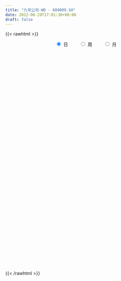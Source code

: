 ```yaml
---
title: "九号公司-WD - 689009.SH"
date: 2022-06-29T17:01:30+08:00
draft: false
---
```

{{< rawhtml >}}
    <div style="text-align: center">
        <label style="padding: 1rem;"><input style="margin-right: .5rem" type="radio" name="period" value="D" checked onclick="period_change(this)">日</label>
        <label style="padding: 1rem;"><input style="margin-right: .5rem" type="radio" name="period" value="W" onclick="period_change(this)">周</label>
        <label style="padding: 1rem;"><input style="margin-right: .5rem" type="radio" name="period" value="M" onclick="period_change(this)">月</label>
    </div>
    <div id="chart" style="height: 700px;"></div> 
    <script type="text/javascript">
        const D_v = [409549.22,336005.51,271934.02,251214.45,208464.5,288435.07,231627.68,224941.34,159527.78,231251.26,186077.88,149047.76,171348.27,153695.29,155676.0,110403.12,173774.59,135927.01,108481.49,105291.57,109927.48,86531.23,123127.21,84704.66,91882.18,102512.24,97180.32,103178.7,75616.58,50332.83,58438.17,66723.76,58425.55,58853.58,76905.51,74289.1,76357.4,63777.25,94344.39,79336.31,73252.16,81777.6,81280.91,62342.15,68877.74,64180.84,66828.25,68230.91,57541.08,51400.46,45259.89,41556.64,50139.05,50834.02,54016.07,56837.94,47728.23,36046.55,50873.14,60148.27,63616.98,48120.99,48187.46,49491.39,48033.07,37173.5,55486.97,39608.0,28208.38,32881.6,42205.61,27050.89,33958.34,31595.92,26699.05,40653.72,41198.06,27062.63,41789.15,44957.46,23632.99,29032.23,29635.39,22216.47,19790.74,15661.43,29070.03,30769.96,23997.94,17826.38,18682.39,22240.3,14310.55,12791.04,11565.91,19026.15,26585.69,22282.28,14383.02,11676.47,20001.99,20351.3,16129.71,20094.03,11925.6,25845.6,20752.18,17732.61,13607.84,21974.1,18847.56,8901.7,7704.72,11048.82,21325.29,21113.45,15020.11,19957.54,21781.9,11311.23,20506.37,16137.61,16009.42,23066.85,44657.31,21069.61,26539.37,16511.67,11394.37,12004.0,20624.73,16973.35,19467.87,12758.97,19115.24,17621.18,14599.56,16103.69,16971.58,12183.39,28102.22,17796.0,20713.45,38853.68,34803.36,16465.46,21581.36,21950.52,24142.71,23130.47,17102.09,21024.22,19839.89,13852.57,16377.92,16786.89,14965.36,14495.04,23789.53,15517.0,20028.14,31291.53,19571.39,15977.4,17212.92,20731.64,13809.92,22360.62,13963.98,19551.44,11357.28,13712.14,48571.56,17151.28,16063.6,10497.73,18773.98,16004.03,15199.58,27454.97,17637.78,20086.73,18356.94,17414.45,16198.49,14385.0,8929.34,9350.68,9678.37,11482.84,8758.26,9337.73,7922.83,23668.24,18661.94,15653.78,9409.06,7509.06,7386.42,5301.33,8568.29,13498.17,25160.47,72376.02,46419.2,37110.19,34943.67,17082.99,17756.93,23080.28,21972.6,21289.72,11469.19,12858.72,23804.87,19258.99,21962.51,16789.13,17844.77,21002.88,18201.17,8243.24,8112.11,10183.35,21795.95,12328.81,9323.31,11105.21,14984.51,26175.96,17588.43,12749.33,12617.92,17744.13,18782.01,7452.76,11406.24,6010.9,5438.35,20337.84,26675.51,20480.7,15916.69,13581.58,10742.87,15769.77,18036.91,13860.62,11285.49,11659.31,11647.6,14870.45,19061.41,35117.69,26260.77,18299.93,19235.53,19388.18,18731.67,18780.29,15683.23,13742.49,31449.79,24209.97,20362.52,15352.44,21167.28,24213.44,17091.67,17193.51,8271.71,20757.3,44025.63,32307.61,20315.86,48692.84,103117.69,54206.85,47319.7,53980.18,42114.14,71882.2,51709.81,50933.02,31635.64,35610.48,33634.71,30597.63,20822.95,12195.52,23180.2,17337.97,19090.26,12066.12,13589.68,12416.9,17361.18,12889.08,14416.46,10992.9,8650.97,6859.24,9539.45,16104.39,9464.44,10248.16,7528.33,10422.22,15005.67,8239.31,12423.93,6035.78,10186.59,12331.98,10998.0,8234.14,16284.07,12894.74,16611.54,12744.45,13703.43,12639.43,11564.33,12819.82,10178.32,5191.05,8352.62,13235.86,34735.84,24759.14,19065.62,29775.16,24877.72,22160.46,46084.21,17417.27,22405.1,12530.98,15955.76,15918.81,11355.61,11958.98,8564.29,6858.63,8108.06,12927.91,4137.41,9984.3,7665.71,7258.5,4881.38,7439.62,5227.12,7576.96,9721.88,8890.76,5527.3,8457.32,5696.42,7015.57,3365.82,9971.84,8751.42,10678.33,15602.94,27354.79,28168.09,15819.03,38955.16,40754.25,63113.01,41160.71,28044.6,24488.65,55419.81,99672.97,63923.81,70627.43,41984.68,44892.94,36902.99,30299.05,34965.74,55801.65,52931.3,46875.36,67918.13,66887.75,43791.04,49977.53,52774.27,112166.14,47864.22,28370.81,31658.42,68126.27,48438.03,53831.8,63116.38,51431.12,61382.96,64434.6,44363.41,60361.95,40393.99]
const D_histogram = [0.0,0.5807407407,1.4981787485,2.029502786,2.0559577694,2.371909249,2.9111604282,3.034715835,2.9130454238,1.8830861786,1.2793070979,0.9330941869,1.3993268586,1.7944936772,1.7833552193,1.5179008143,2.0371544779,1.9799858739,1.8420851182,1.3285907227,0.5965516649,-0.3279875306,-0.948082621,-1.2731295094,-1.7283474212,-2.3075509103,-2.4272371404,-2.1654139308,-1.99489881,-1.9466325175,-2.0802965269,-1.9358893438,-1.6477918996,-1.5062554298,-1.2397579373,-0.8352442698,-0.6730419912,-0.5018442538,-0.2256253254,0.2300885715,0.0336078432,0.0129263785,0.2949401728,0.2636546821,0.4256879567,0.7925991964,1.1054246986,1.1624918212,0.6955963454,0.2875801518,-0.1834136033,-0.4683847019,-0.3271929503,-0.2331474859,-0.0492447616,-0.1669939379,-0.3906782657,-0.6694207104,-0.4419534349,-0.0517103664,0.8133348966,1.4552490544,2.1628490728,2.4917960136,1.8099915652,1.4044147606,0.8032971099,0.8508602027,0.6368674964,-0.0210292101,-0.8128539998,-1.2457623194,-1.4160502791,-1.2085530026,-1.0104299585,-1.4101970886,-2.0705567128,-2.5958145886,-3.1344064208,-3.5164280411,-3.7448320349,-3.3580269776,-3.1885575335,-2.7516841767,-2.5186634171,-2.190782893,-2.1851451812,-2.3014933283,-2.1676958582,-1.8715271089,-1.4523002453,-1.2554071393,-1.0502517374,-0.7461702754,-0.523235336,-0.4452566633,-0.0036340616,0.3664407218,0.4793444264,0.4980756495,0.7115730807,0.9494549979,1.119701575,1.3094693114,1.3606938946,1.6964581328,1.9887109623,2.0991833624,2.1004599411,1.7546626231,1.2405538616,0.9162987768,0.7068045564,0.3897110203,0.49635225,0.6831711664,0.647879217,0.7449709656,0.6559600038,0.5855770687,0.4539199177,0.1646417643,-0.1690740412,-0.2166492583,0.3022929973,0.4572793328,0.4043344021,0.3116226356,0.282374956,0.2816696026,0.0104313561,-0.1519715564,-0.211133545,-0.2505049619,-0.1478400146,-0.0345846482,0.0392452515,-0.0706726239,-0.0294608226,0.027801692,0.251603481,0.2375460239,0.4396355364,0.810278262,1.1676493583,1.1736657365,0.9520021375,1.0259380074,1.2202234862,1.147676721,0.9984166379,0.8398081853,0.6153704098,0.2840919155,0.2363327735,0.1378612653,-0.0743399688,-0.2801610463,-0.1795465935,-0.3288804371,-0.205740714,0.1249517336,0.3690028621,0.3460031836,0.1375311803,-0.3067643317,-0.6349251514,-0.9973659384,-1.0205098296,-1.1350509499,-1.2108564379,-1.182259233,-1.7520090044,-2.0413466158,-2.2046683738,-2.1433167904,-2.0256292544,-1.9507651875,-1.6584368753,-1.118182516,-0.6729435522,-0.3907513951,-0.1691348278,0.0256183016,0.2092206942,0.3623307146,0.3936646358,0.2976304153,0.2275903094,0.0710583826,-0.0231512076,-0.0222528448,-0.0223658152,0.3119869637,0.5129060792,0.3804501447,0.3827130652,0.3433416264,0.3889223305,0.381088928,0.2455066937,0.3516611111,0.7810163638,1.9387682947,2.5096302513,2.2896222406,1.8137995769,1.4364865248,1.1769896707,1.3424065315,1.2493260186,1.45893439,1.3972254195,1.3569633138,1.1383466848,0.7006584703,0.0902101065,-0.4563270068,-0.6146652038,-0.5187101912,-0.4299520389,-0.5280670992,-0.690376849,-0.6467151766,-0.5181654408,-0.3770670121,-0.3641903643,-0.3440953969,-0.3529304601,-0.0761350311,0.3385480915,0.4055226233,0.2431050199,-0.2178660588,-0.4660553822,-0.6625309905,-0.8907268456,-1.0609941228,-1.1504237921,-1.5832890207,-1.905169838,-2.2581637226,-2.3006825539,-2.198564906,-2.0756953702,-1.7226344606,-1.4428160324,-1.1596578668,-0.9906297345,-0.7874198961,-0.5831307125,-0.3792488235,-0.1611949474,0.1421085065,0.3058462531,0.3632537799,0.3361383727,0.3064787127,0.1943940362,0.2230653117,0.2371163756,0.2496612309,0.3110895043,0.3622135047,0.2987124554,0.2910972704,0.2295394407,0.0736957157,0.0531046145,-0.0553384246,-0.0777410182,-0.0595416218,0.0279603451,0.0444827138,0.0902155971,0.2186625992,0.5174422259,0.6400215063,0.7534054816,0.8808066743,0.993629407,1.2620814759,1.3118249144,1.2495209514,1.2558903442,1.2670068285,1.1729672199,1.093769818,1.1002006265,0.9698329133,0.7679188321,0.5695622525,0.1649172445,-0.1375907832,-0.3362972269,-0.407705708,-0.3908246382,-0.2847761917,-0.2732538067,-0.2379967846,-0.238946918,-0.2473185165,-0.3014588618,-0.3111997051,-0.4048491475,-0.4878229853,-0.6052309825,-0.6345792166,-0.585965004,-0.5560687152,-0.4603467284,-0.3720075153,-0.3565345294,-0.4307653763,-0.4969973153,-0.5427619458,-0.6026944206,-0.6280628291,-0.6296439909,-0.5809744323,-0.4356655058,-0.3397938754,-0.2006641481,-0.0642314987,0.100519291,0.1548146989,0.110514462,0.0352047406,-0.0135538454,-0.2383658478,-0.4527063919,-0.5831217166,-0.7580678459,-0.9934222771,-1.2539521129,-1.2520935681,-1.0549389509,-0.8396719629,-0.4769190874,-0.1749474722,0.0524366871,0.2165642704,0.2898267664,0.3392880927,0.392163162,0.3720364981,0.3510332533,0.3240379439,0.2811999824,0.2153588159,0.1986871233,0.1366738172,0.1251236189,0.0823435301,0.09160533,0.1040737228,0.1393591329,0.1140263234,0.0741034692,0.0027090707,-0.0591475788,-0.185677205,-0.2550654293,-0.2320892546,-0.2176285284,0.0094892542,0.1371597257,0.2076185934,0.1882737836,0.2261840061,0.3447028095,0.356137224,0.326483694,0.3395341246,0.4921261966,0.9930082003,1.1322866414,1.2724387681,1.2433471929,1.036030526,0.8850565432,0.7306217813,0.6321406683,0.6866856029,0.869095937,1.0345910602,1.3558635922,1.7108082737,1.8633263003,1.780998581,1.6181009673,1.389133435,1.1811981356,0.9384940106,0.564604185,-0.0078524916,-0.4449964114,-0.7491481611,-1.0767358419,-1.2653688299,-1.2009728309,-1.1113623903,-1.1268133885,-1.1160301059,-1.0625745913]
const D_fast = [0.0,0.7259259259,2.0179086209,3.0566083549,3.5970527806,4.5059815724,5.7730228587,6.6552572242,7.2618481689,6.7026604685,6.4187081622,6.3057687979,7.1218331843,7.9656234222,8.4003237691,8.5143445677,9.5428868507,9.9807147152,10.303335239,10.1219885242,9.5390873827,8.5325513045,7.6754355589,7.0321062931,6.144801526,4.9887103093,4.2622147941,3.982684521,3.6544749393,3.2160831024,2.5623449613,2.2227798084,2.0989292777,1.8639018901,1.8204598982,2.0161624983,2.0101042791,2.0558409531,2.2756535501,2.7888895899,2.6008108223,2.5833609524,2.9391097898,2.9737379697,3.2421932335,3.8072542722,4.3964359491,4.744126027,4.4511296375,4.1150084818,3.5981613259,3.1960940518,3.2554875659,3.2912461588,3.4628376927,3.3033400319,2.9819861377,2.5358885154,2.6528674321,3.030182909,4.0985618962,5.1042883176,6.3526006042,7.3044965484,7.0751899913,7.0207168768,6.6204235037,6.8807016471,6.8259258149,6.1627718059,5.1677335162,4.4233846167,3.8990840873,3.8044431131,3.7499586676,2.9976422654,1.819643463,0.6454319401,-0.6767614974,-1.9378901279,-3.1025021304,-3.5552038175,-4.1828737568,-4.4339214442,-4.8305665389,-5.050381738,-5.5910303216,-6.2827518007,-6.6908782952,-6.8625913231,-6.8064395208,-6.9233981996,-6.9808057321,-6.8632668389,-6.7711407335,-6.8044762267,-6.3637621404,-5.9020771766,-5.6693373653,-5.5260872298,-5.1346965284,-4.6594508618,-4.2092788909,-3.6921438267,-3.3007457698,-2.5408669985,-1.7514364284,-1.1161681877,-0.5897766237,-0.4969082859,-0.700878582,-0.7960589727,-0.828852054,-1.048517835,-0.8177885428,-0.4601768348,-0.3334989799,-0.0501644899,0.0248145492,0.1008258812,0.0826487097,-0.1654690026,-0.5414533184,-0.64319085,-0.0486753452,0.2206308236,0.2687694934,0.2539633858,0.2953094452,0.3650214924,0.096391085,-0.1040047166,-0.2159500915,-0.3179477488,-0.2522428052,-0.1476336008,-0.0639923883,-0.1915784196,-0.157731824,-0.0935188864,0.1931837728,0.2385128218,0.5505112183,1.1237235094,1.7730069453,2.0724397576,2.088776693,2.4191970647,2.918538415,3.1329108301,3.2332549065,3.2845985002,3.2140033271,2.9537478118,2.9650718631,2.9010656713,2.670279445,2.3944181059,2.4501459103,2.2185919574,2.290296502,2.652226883,2.9885287271,3.0520298445,2.8779406362,2.3569540413,1.8700619337,1.2582796621,0.9800083136,0.5817044558,0.2031848582,-0.063782745,-1.0715347676,-1.8712090329,-2.5856978843,-3.0601754985,-3.4488952761,-3.8617225061,-3.9840034127,-3.7232946824,-3.4462916067,-3.2617872983,-3.082454438,-2.8812967332,-2.645389167,-2.401696468,-2.2719463879,-2.2935730045,-2.3067155331,-2.4454828643,-2.5454802563,-2.5501451047,-2.5558495289,-2.1435000091,-1.8143543738,-1.8516977721,-1.7537565853,-1.7072926175,-1.5644813308,-1.4770425013,-1.5512480622,-1.357178367,-0.7325690233,0.9098749812,2.1081445007,2.4605420501,2.4381692806,2.4199778597,2.4547284232,2.9557469169,3.1749979087,3.7493398776,4.036937262,4.3359159848,4.4018860269,4.1393624301,3.5514665929,2.8908477279,2.5788432299,2.5451206947,2.5263908373,2.2962590021,1.9613550401,1.8433379184,1.842346294,1.8891779696,1.8110070263,1.7450781445,1.6480104663,1.9057721375,2.4050922829,2.5734474706,2.4718061222,1.9563685288,1.5916653598,1.2295570039,0.7786794374,0.3431636295,-0.0338719879,-0.8625594717,-1.6607327485,-2.5782675636,-3.1959570335,-3.6434806121,-4.0395349188,-4.1171326244,-4.1980182043,-4.2047745053,-4.2834038066,-4.2770489423,-4.2185424368,-4.1094727537,-3.9317176144,-3.5928870339,-3.3526877241,-3.2044667522,-3.1475475663,-3.1005875481,-3.1640737156,-3.0796361122,-3.0063059544,-2.9313457914,-2.7921451418,-2.6504677652,-2.6392907008,-2.5741315682,-2.5783045376,-2.7157243337,-2.7230392813,-2.8453169265,-2.8871547747,-2.8838407837,-2.7893487305,-2.7617056834,-2.6934189008,-2.5103062489,-2.0821660658,-1.7995814088,-1.4978460631,-1.1502432019,-0.7890131174,-0.2050406795,0.1726589876,0.4227352625,0.7430772413,1.0709454327,1.2701476291,1.4643926817,1.7458736468,1.8579641619,1.8480297888,1.7920637723,1.4286480754,1.0917423519,0.8089616015,0.6356266934,0.5548016037,0.5896560022,0.5328649356,0.5086227616,0.4479358986,0.3777346709,0.2482296103,0.1606888407,-0.0341728886,-0.2391024727,-0.5078182155,-0.6958112537,-0.7936882922,-0.9028091822,-0.9221738775,-0.9268365432,-1.0004971897,-1.1824193807,-1.3729006484,-1.5543557654,-1.7649618454,-1.9473459612,-2.1063381207,-2.2029121702,-2.1665196202,-2.1555964585,-2.0666327682,-1.9462579936,-1.756377381,-1.6633782985,-1.6800499199,-1.7465584561,-1.7987055034,-2.0831089679,-2.4106261099,-2.6868218638,-3.0512849545,-3.534994955,-4.109012819,-4.4201776662,-4.4867577867,-4.4814087895,-4.2378856859,-3.9796509387,-3.7391576076,-3.5208889567,-3.3751697691,-3.2408864197,-3.0899705599,-3.0170880993,-2.9503330307,-2.8963188541,-2.86885682,-2.8808582825,-2.8478581944,-2.8757030461,-2.8559723398,-2.878166546,-2.8460034136,-2.80751659,-2.7373913968,-2.7342176255,-2.7556146123,-2.8263317432,-2.9029752874,-3.0759242148,-3.2090787964,-3.2441249354,-3.2840713413,-3.0545812452,-2.8926208423,-2.7702573261,-2.7425336901,-2.648077466,-2.4433829603,-2.3429142398,-2.2909468463,-2.1930128845,-1.9173892634,-1.1682552096,-0.7459051081,-0.2876432894,-0.0058980664,0.0457928983,0.1160830512,0.1443037346,0.2038577887,0.4300741241,0.8297584424,1.2539013307,1.9141397607,2.6967865106,3.3151361123,3.6780580382,3.9196856664,4.0380014928,4.1253657273,4.1172851049,3.8845463256,3.3101265261,2.7617335034,2.2702947135,1.6735230722,1.1685478767,0.9327006679,0.744470511,0.4473161657,0.1790919218,-0.0330962115]
const D_slow = [0.0,0.1451851852,0.5197298723,1.0271055688,1.5410950112,2.1340723234,2.8618624305,3.6205413892,4.3488027452,4.8195742898,5.1394010643,5.372674611,5.7225063257,6.171129745,6.6169685498,6.9964437534,7.5057323728,8.0007288413,8.4612501208,8.7933978015,8.9425357178,8.8605388351,8.6235181799,8.3052358025,7.8731489472,7.2962612196,6.6894519345,6.1480984518,5.6493737493,5.1627156199,4.6426414882,4.1586691522,3.7467211773,3.3701573199,3.0602178356,2.8514067681,2.6831462703,2.5576852069,2.5012788755,2.5588010184,2.5672029792,2.5704345738,2.644169617,2.7100832875,2.8165052767,3.0146550758,3.2910112505,3.5816342058,3.7555332921,3.8274283301,3.7815749292,3.6644787537,3.5826805162,3.5243936447,3.5120824543,3.4703339698,3.3726644034,3.2053092258,3.0948208671,3.0818932754,3.2852269996,3.6490392632,4.1897515314,4.8127005348,5.2651984261,5.6163021162,5.8171263937,6.0298414444,6.1890583185,6.183801016,5.980587516,5.6691469362,5.3151343664,5.0129961157,4.7603886261,4.407839354,3.8902001758,3.2412465286,2.4576449234,1.5785379132,0.6423299044,-0.19717684,-0.9943162233,-1.6822372675,-2.3119031218,-2.859598845,-3.4058851403,-3.9812584724,-4.523182437,-4.9910642142,-5.3541392755,-5.6679910603,-5.9305539947,-6.1170965635,-6.2479053975,-6.3592195633,-6.3601280788,-6.2685178983,-6.1486817917,-6.0241628793,-5.8462696092,-5.6089058597,-5.3289804659,-5.0016131381,-4.6614396644,-4.2373251312,-3.7401473907,-3.2153515501,-2.6902365648,-2.251570909,-1.9414324436,-1.7123577494,-1.5356566103,-1.4382288553,-1.3141407928,-1.1433480012,-0.9813781969,-0.7951354555,-0.6311454546,-0.4847511874,-0.371271208,-0.3301107669,-0.3723792772,-0.4265415918,-0.3509683425,-0.2366485093,-0.1355649087,-0.0576592498,0.0129344892,0.0833518898,0.0859597289,0.0479668398,-0.0048165465,-0.067442787,-0.1044027906,-0.1130489526,-0.1032376398,-0.1209057957,-0.1282710014,-0.1213205784,-0.0584197081,0.0009667978,0.1108756819,0.3134452474,0.605357587,0.8987740211,1.1367745555,1.3932590573,1.6983149289,1.9852341091,2.2348382686,2.4447903149,2.5986329174,2.6696558962,2.7287390896,2.7632044059,2.7446194138,2.6745791522,2.6296925038,2.5474723945,2.496037216,2.5272751494,2.619525865,2.7060266609,2.7404094559,2.663718373,2.5049870851,2.2556456005,2.0005181431,1.7167554057,1.4140412962,1.1184764879,0.6804742368,0.1701375829,-0.3810295106,-0.9168587082,-1.4232660217,-1.9109573186,-2.3255665374,-2.6051121664,-2.7733480545,-2.8710359032,-2.9133196102,-2.9069150348,-2.8546098612,-2.7640271826,-2.6656110237,-2.5912034198,-2.5343058425,-2.5165412468,-2.5223290487,-2.5278922599,-2.5334837137,-2.4554869728,-2.327260453,-2.2321479168,-2.1364696505,-2.0506342439,-1.9534036613,-1.8581314293,-1.7967547559,-1.7088394781,-1.5135853871,-1.0288933135,-0.4014857506,0.1709198095,0.6243697037,0.9834913349,1.2777387526,1.6133403855,1.9256718901,2.2904054876,2.6397118425,2.9789526709,3.2635393421,3.4387039597,3.4612564863,3.3471747347,3.1935084337,3.0638308859,2.9563428762,2.8243261014,2.6517318891,2.490053095,2.3605117348,2.2662449817,2.1751973907,2.0891735414,2.0009409264,1.9819071686,2.0665441915,2.1679248473,2.2287011023,2.1742345876,2.057720742,1.8920879944,1.669406283,1.4041577523,1.1165518043,0.7207295491,0.2444370896,-0.3201038411,-0.8952744796,-1.4449157061,-1.9638395486,-2.3944981638,-2.7552021719,-3.0451166386,-3.2927740722,-3.4896290462,-3.6354117243,-3.7302239302,-3.770522667,-3.7349955404,-3.6585339771,-3.5677205322,-3.483685939,-3.4070662608,-3.3584677518,-3.3027014238,-3.24342233,-3.1810070222,-3.1032346462,-3.01268127,-2.9380031561,-2.8652288385,-2.8078439784,-2.7894200494,-2.7761438958,-2.7899785019,-2.8094137565,-2.8242991619,-2.8173090757,-2.8061883972,-2.7836344979,-2.7289688481,-2.5996082917,-2.4396029151,-2.2512515447,-2.0310498761,-1.7826425244,-1.4671221554,-1.1391659268,-0.8267856889,-0.5128131029,-0.1960613958,0.0971804092,0.3706228637,0.6456730203,0.8881312486,1.0801109567,1.2225015198,1.2637308309,1.2293331351,1.1452588284,1.0433324014,0.9456262419,0.8744321939,0.8061187423,0.7466195461,0.6868828166,0.6250531875,0.549688472,0.4718885458,0.3706762589,0.2487205126,0.097412767,-0.0612320372,-0.2077232882,-0.346740467,-0.4618271491,-0.5548290279,-0.6439626603,-0.7516540044,-0.8759033332,-1.0115938196,-1.1622674248,-1.3192831321,-1.4766941298,-1.6219377379,-1.7308541143,-1.8158025832,-1.8659686202,-1.8820264949,-1.8568966721,-1.8181929974,-1.7905643819,-1.7817631967,-1.7851516581,-1.84474312,-1.957919718,-2.1037001471,-2.2932171086,-2.5415726779,-2.8550607061,-3.1680840981,-3.4318188358,-3.6417368266,-3.7609665984,-3.8047034665,-3.7915942947,-3.7374532271,-3.6649965355,-3.5801745123,-3.4821337219,-3.3891245973,-3.301366284,-3.220356798,-3.1500568024,-3.0962170984,-3.0465453176,-3.0123768633,-2.9810959586,-2.9605100761,-2.9376087436,-2.9115903129,-2.8767505297,-2.8482439488,-2.8297180815,-2.8290408139,-2.8438277086,-2.8902470098,-2.9540133671,-3.0120356808,-3.0664428129,-3.0640704993,-3.0297805679,-2.9778759196,-2.9308074737,-2.8742614721,-2.7880857698,-2.6990514638,-2.6174305403,-2.5325470091,-2.40951546,-2.1612634099,-1.8781917495,-1.5600820575,-1.2492452593,-0.9902376278,-0.768973492,-0.5863180467,-0.4282828796,-0.2566114789,-0.0393374946,0.2193102704,0.5582761685,0.9859782369,1.451809812,1.8970594572,2.3015846991,2.6488680578,2.9441675917,3.1787910943,3.3199421406,3.3179790177,3.2067299148,3.0194428746,2.7502589141,2.4339167066,2.1336734989,1.8558329013,1.5741295542,1.2951220277,1.0294783799]
const D_data = [['2020-10-29', 33.0, 38.5, 33.0, 49.8],['2020-10-30', 40.02, 47.6, 40.02, 51.56],['2020-11-02', 50.2, 56.77, 48.81, 56.78],['2020-11-03', 56.5, 57.39, 53.36, 59.55],['2020-11-04', 57.45, 54.4, 51.9, 57.8],['2020-11-05', 55.95, 61.0, 54.6, 65.28],['2020-11-06', 59.8, 68.6, 59.48, 68.6],['2020-11-09', 70.5, 68.04, 63.5, 71.68],['2020-11-10', 68.0, 67.93, 65.11, 70.7],['2020-11-11', 65.8, 56.0, 55.7, 65.91],['2020-11-12', 56.0, 58.89, 55.04, 61.66],['2020-11-13', 58.08, 61.18, 55.5, 63.88],['2020-11-16', 62.18, 73.42, 62.18, 73.42],['2020-11-17', 76.0, 77.0, 72.5, 80.2],['2020-11-18', 77.5, 75.3, 72.89, 83.75],['2020-11-19', 74.86, 73.66, 69.7, 77.89],['2020-11-20', 74.62, 86.65, 74.62, 88.39],['2020-11-23', 84.5, 83.4, 79.0, 86.0],['2020-11-24', 85.0, 84.57, 81.14, 88.25],['2020-11-25', 83.9, 80.6, 80.0, 87.84],['2020-11-26', 78.99, 76.52, 72.01, 81.0],['2020-11-27', 75.1, 70.99, 70.68, 77.3],['2020-11-30', 72.6, 71.35, 66.0, 74.66],['2020-12-01', 69.94, 72.8, 69.0, 73.35],['2020-12-02', 72.18, 69.0, 67.58, 73.74],['2020-12-03', 67.7, 64.1, 63.75, 67.7],['2020-12-04', 64.5, 67.06, 64.36, 68.63],['2020-12-07', 68.0, 71.3, 63.89, 72.2],['2020-12-08', 70.4, 70.5, 69.34, 74.85],['2020-12-09', 71.5, 68.75, 68.63, 72.58],['2020-12-10', 69.49, 65.32, 64.6, 69.52],['2020-12-11', 65.5, 67.85, 64.1, 69.5],['2020-12-14', 68.45, 69.95, 65.2, 70.1],['2020-12-15', 69.21, 68.52, 67.91, 73.37],['2020-12-16', 67.01, 70.55, 64.1, 70.8],['2020-12-17', 69.0, 73.69, 68.4, 73.69],['2020-12-18', 73.7, 71.98, 71.86, 75.5],['2020-12-21', 71.0, 72.9, 69.4, 74.66],['2020-12-22', 73.45, 75.5, 72.72, 81.2],['2020-12-23', 76.01, 80.1, 75.0, 80.19],['2020-12-24', 78.6, 73.1, 73.0, 79.98],['2020-12-25', 72.01, 75.1, 67.61, 75.5],['2020-12-28', 74.82, 80.1, 74.32, 83.2],['2020-12-29', 81.38, 77.46, 76.55, 83.8],['2020-12-30', 78.13, 80.91, 76.21, 83.49],['2020-12-31', 82.0, 85.82, 80.09, 88.0],['2021-01-04', 84.74, 88.2, 83.2, 92.5],['2021-01-05', 87.7, 87.4, 83.0, 89.43],['2021-01-06', 86.88, 80.99, 80.8, 87.77],['2021-01-07', 80.01, 80.29, 77.3, 83.88],['2021-01-08', 79.99, 77.7, 77.33, 83.33],['2021-01-11', 77.0, 78.25, 74.62, 79.44],['2021-01-12', 78.26, 83.4, 76.3, 83.79],['2021-01-13', 83.19, 83.73, 82.12, 86.88],['2021-01-14', 83.0, 86.0, 81.2, 91.87],['2021-01-15', 85.0, 82.81, 82.77, 90.0],['2021-01-18', 79.0, 80.82, 78.75, 85.79],['2021-01-19', 81.38, 78.81, 78.38, 82.82],['2021-01-20', 78.84, 85.02, 78.84, 85.55],['2021-01-21', 85.1, 88.98, 85.1, 91.91],['2021-01-22', 90.47, 99.1, 89.3, 102.77],['2021-01-25', 98.11, 101.8, 98.11, 110.25],['2021-01-26', 102.0, 108.3, 97.51, 112.1],['2021-01-27', 106.0, 108.88, 99.03, 112.7],['2021-01-28', 105.89, 97.7, 96.22, 107.98],['2021-01-29', 98.68, 100.28, 95.31, 103.3],['2021-02-01', 96.0, 96.8, 89.0, 103.28],['2021-02-02', 97.51, 104.94, 97.51, 105.2],['2021-02-03', 106.0, 102.68, 102.0, 107.89],['2021-02-04', 100.5, 95.88, 95.1, 104.3],['2021-02-05', 95.96, 90.8, 89.59, 97.8],['2021-02-08', 91.0, 91.98, 87.05, 94.5],['2021-02-09', 92.7, 93.35, 90.11, 96.0],['2021-02-10', 93.92, 97.87, 91.57, 98.88],['2021-02-18', 100.0, 98.66, 95.8, 101.78],['2021-02-19', 99.3, 90.3, 90.0, 99.3],['2021-02-22', 90.3, 83.35, 82.88, 92.5],['2021-02-23', 80.0, 80.46, 79.79, 84.77],['2021-02-24', 81.3, 75.51, 74.5, 82.5],['2021-02-25', 76.0, 72.59, 69.12, 77.77],['2021-02-26', 69.98, 70.1, 68.68, 71.37],['2021-03-01', 71.26, 75.42, 71.26, 75.68],['2021-03-02', 75.42, 71.49, 70.2, 76.55],['2021-03-03', 71.5, 73.91, 70.1, 74.36],['2021-03-04', 72.18, 70.77, 69.98, 73.49],['2021-03-05', 69.01, 71.22, 69.01, 72.33],['2021-03-08', 71.22, 65.88, 65.0, 71.88],['2021-03-09', 65.7, 61.72, 58.0, 66.31],['2021-03-10', 63.73, 62.5, 61.82, 64.98],['2021-03-11', 61.32, 63.4, 61.0, 65.15],['2021-03-12', 64.3, 64.81, 64.0, 66.15],['2021-03-15', 65.78, 61.82, 60.51, 66.88],['2021-03-16', 62.29, 61.26, 60.02, 63.39],['2021-03-17', 61.64, 62.3, 60.6, 62.88],['2021-03-18', 61.99, 61.32, 61.25, 62.7],['2021-03-19', 59.03, 59.03, 58.37, 60.97],['2021-03-22', 59.84, 63.91, 58.62, 65.0],['2021-03-23', 63.35, 64.46, 63.11, 65.92],['2021-03-24', 64.76, 62.0, 61.6, 64.77],['2021-03-25', 61.2, 60.7, 58.9, 62.5],['2021-03-26', 62.3, 63.41, 61.6, 65.0],['2021-03-29', 63.42, 64.79, 63.42, 66.8],['2021-03-30', 66.0, 65.1, 64.81, 66.66],['2021-03-31', 66.38, 66.56, 66.26, 68.62],['2021-04-01', 66.7, 65.86, 64.18, 66.7],['2021-04-02', 66.86, 71.07, 66.86, 71.45],['2021-04-06', 70.9, 73.14, 70.03, 76.66],['2021-04-07', 72.41, 73.1, 71.25, 74.96],['2021-04-08', 73.4, 73.3, 72.61, 75.97],['2021-04-09', 73.77, 69.21, 69.0, 75.39],['2021-04-12', 69.68, 65.67, 65.6, 70.3],['2021-04-13', 65.99, 66.38, 65.02, 66.99],['2021-04-14', 65.99, 66.79, 65.6, 67.26],['2021-04-15', 66.69, 64.24, 63.5, 66.99],['2021-04-16', 66.11, 69.14, 66.11, 70.7],['2021-04-19', 68.9, 71.24, 68.01, 73.38],['2021-04-20', 70.64, 69.25, 68.51, 71.89],['2021-04-21', 70.96, 71.51, 69.27, 73.49],['2021-04-22', 70.95, 69.66, 68.36, 70.95],['2021-04-23', 69.61, 69.88, 68.7, 71.3],['2021-04-26', 71.21, 68.92, 68.8, 71.21],['2021-04-27', 68.09, 66.0, 65.95, 68.89],['2021-04-28', 65.35, 63.7, 63.52, 66.56],['2021-04-29', 63.49, 66.04, 62.0, 66.08],['2021-04-30', 67.1, 74.4, 64.8, 76.8],['2021-05-06', 74.0, 71.93, 70.65, 74.47],['2021-05-07', 71.42, 69.92, 69.91, 76.38],['2021-05-10', 70.0, 69.3, 68.0, 71.73],['2021-05-11', 69.0, 70.0, 67.8, 70.88],['2021-05-12', 68.83, 70.51, 68.83, 71.78],['2021-05-13', 70.04, 66.51, 65.99, 70.1],['2021-05-14', 66.57, 66.65, 65.66, 67.88],['2021-05-17', 66.85, 67.2, 65.8, 68.95],['2021-05-18', 66.6, 66.99, 65.76, 67.28],['2021-05-19', 66.77, 68.77, 66.47, 69.86],['2021-05-20', 68.28, 69.4, 67.7, 70.35],['2021-05-21', 69.96, 69.4, 68.92, 71.33],['2021-05-24', 70.02, 66.97, 66.51, 70.02],['2021-05-25', 66.5, 68.62, 66.46, 69.88],['2021-05-26', 68.31, 69.07, 68.31, 69.88],['2021-05-27', 69.18, 72.02, 68.55, 73.99],['2021-05-28', 71.85, 69.8, 69.36, 72.51],['2021-05-31', 70.7, 73.3, 70.18, 74.0],['2021-06-01', 72.86, 77.5, 72.86, 82.89],['2021-06-02', 78.2, 80.17, 75.18, 82.45],['2021-06-03', 80.0, 77.8, 77.31, 80.99],['2021-06-04', 79.0, 75.36, 74.9, 79.0],['2021-06-07', 75.36, 79.64, 75.02, 79.99],['2021-06-08', 78.8, 83.0, 78.71, 83.78],['2021-06-09', 82.02, 81.2, 80.6, 85.49],['2021-06-10', 82.29, 80.8, 80.07, 82.89],['2021-06-11', 80.7, 80.92, 80.22, 83.89],['2021-06-15', 80.0, 80.0, 76.0, 80.8],['2021-06-16', 79.85, 77.89, 76.51, 80.0],['2021-06-17', 77.9, 81.01, 77.23, 82.5],['2021-06-18', 81.48, 80.52, 79.61, 83.23],['2021-06-21', 80.68, 78.67, 78.11, 80.75],['2021-06-22', 79.2, 77.86, 77.38, 80.5],['2021-06-23', 78.69, 81.61, 78.06, 82.15],['2021-06-24', 81.6, 78.51, 78.48, 82.5],['2021-06-25', 78.89, 82.0, 78.0, 82.18],['2021-06-28', 81.47, 86.16, 81.47, 88.88],['2021-06-29', 86.2, 87.2, 84.1, 88.98],['2021-06-30', 86.8, 85.12, 84.21, 87.68],['2021-07-01', 85.8, 82.75, 82.28, 86.3],['2021-07-02', 82.01, 78.34, 78.14, 83.73],['2021-07-05', 78.0, 77.69, 76.4, 79.09],['2021-07-06', 77.28, 75.07, 73.65, 79.12],['2021-07-07', 74.8, 77.77, 74.0, 77.97],['2021-07-08', 77.2, 75.65, 74.5, 77.69],['2021-07-09', 75.0, 74.9, 74.08, 76.62],['2021-07-12', 75.17, 75.3, 74.4, 76.44],['2021-07-13', 74.65, 65.28, 64.98, 75.0],['2021-07-14', 65.5, 65.0, 63.62, 66.49],['2021-07-15', 64.5, 63.63, 62.5, 66.48],['2021-07-16', 63.68, 64.33, 63.01, 65.43],['2021-07-19', 64.0, 63.68, 62.6, 66.0],['2021-07-20', 63.68, 61.83, 60.91, 63.68],['2021-07-21', 62.84, 63.8, 61.77, 65.3],['2021-07-22', 65.5, 67.7, 64.0, 68.88],['2021-07-23', 66.74, 68.08, 65.0, 68.9],['2021-07-26', 67.86, 67.18, 63.0, 67.86],['2021-07-27', 66.0, 67.15, 65.16, 70.97],['2021-07-28', 66.01, 67.47, 63.01, 67.59],['2021-07-29', 67.8, 68.04, 67.13, 70.55],['2021-07-30', 67.52, 68.4, 65.5, 68.84],['2021-08-02', 67.66, 67.29, 66.02, 68.14],['2021-08-03', 66.66, 65.42, 65.18, 68.49],['2021-08-04', 65.21, 65.14, 64.14, 66.15],['2021-08-05', 65.09, 63.2, 63.15, 65.3],['2021-08-06', 63.2, 62.96, 62.4, 64.35],['2021-08-09', 63.0, 63.52, 61.5, 64.44],['2021-08-10', 63.44, 63.13, 62.34, 63.77],['2021-08-11', 63.14, 67.99, 62.0, 68.17],['2021-08-12', 66.73, 67.76, 66.2, 69.8],['2021-08-13', 67.46, 63.8, 63.78, 67.68],['2021-08-16', 64.0, 65.13, 63.12, 65.93],['2021-08-17', 65.13, 64.5, 64.1, 66.33],['2021-08-18', 64.39, 65.59, 64.02, 66.13],['2021-08-19', 65.9, 65.06, 64.8, 65.92],['2021-08-20', 64.7, 63.06, 62.88, 65.75],['2021-08-23', 63.69, 66.0, 63.06, 66.66],['2021-08-24', 66.2, 71.73, 66.2, 71.73],['2021-08-25', 80.0, 86.08, 79.0, 86.08],['2021-08-26', 87.76, 85.1, 81.18, 87.9],['2021-08-27', 83.18, 78.05, 76.66, 83.4],['2021-08-30', 76.89, 74.66, 72.63, 78.0],['2021-08-31', 74.99, 75.0, 73.56, 77.37],['2021-09-01', 73.58, 75.96, 73.18, 77.85],['2021-09-02', 75.19, 82.25, 75.0, 82.74],['2021-09-03', 84.47, 80.5, 80.39, 86.85],['2021-09-06', 80.3, 86.0, 78.37, 87.5],['2021-09-07', 85.9, 84.5, 84.2, 87.6],['2021-09-08', 84.0, 86.0, 83.48, 88.5],['2021-09-09', 87.8, 84.51, 80.5, 87.92],['2021-09-10', 82.1, 81.2, 79.0, 83.1],['2021-09-13', 81.53, 77.0, 75.1, 81.97],['2021-09-14', 77.3, 75.0, 74.74, 79.88],['2021-09-15', 75.0, 77.99, 75.0, 79.29],['2021-09-16', 77.99, 81.0, 76.11, 82.2],['2021-09-17', 79.99, 81.46, 78.93, 83.98],['2021-09-22', 80.0, 79.12, 79.0, 83.0],['2021-09-23', 78.9, 77.51, 75.89, 78.9],['2021-09-24', 77.51, 79.6, 76.5, 80.5],['2021-09-27', 79.6, 81.01, 76.69, 82.3],['2021-09-28', 80.94, 81.87, 79.5, 82.94],['2021-09-29', 80.96, 80.7, 80.01, 82.9],['2021-09-30', 80.1, 80.9, 80.1, 82.51],['2021-10-08', 80.8, 80.58, 77.82, 82.5],['2021-10-11', 80.88, 85.0, 80.49, 87.79],['2021-10-12', 85.0, 89.0, 83.03, 89.88],['2021-10-13', 88.99, 86.55, 86.07, 92.9],['2021-10-14', 86.61, 83.99, 82.81, 86.99],['2021-10-15', 84.19, 78.88, 78.03, 84.19],['2021-10-18', 78.0, 79.65, 75.21, 80.28],['2021-10-19', 78.66, 78.92, 78.04, 80.2],['2021-10-20', 79.48, 77.0, 76.18, 80.51],['2021-10-21', 77.18, 76.08, 75.87, 77.3],['2021-10-22', 75.22, 75.68, 75.1, 77.48],['2021-10-25', 76.0, 68.99, 68.88, 76.76],['2021-10-26', 68.58, 67.0, 66.15, 70.49],['2021-10-27', 66.84, 63.1, 62.88, 67.19],['2021-10-28', 62.15, 64.0, 62.15, 64.62],['2021-10-29', 64.9, 64.0, 63.05, 64.9],['2021-11-01', 63.11, 62.91, 62.48, 64.1],['2021-11-02', 62.61, 65.25, 62.61, 65.66],['2021-11-03', 65.99, 64.41, 63.75, 65.99],['2021-11-04', 65.48, 64.52, 63.5, 65.48],['2021-11-05', 64.99, 63.0, 62.9, 64.99],['2021-11-08', 62.8, 63.24, 61.9, 63.59],['2021-11-09', 63.23, 63.3, 62.86, 63.79],['2021-11-10', 63.02, 63.49, 62.6, 63.7],['2021-11-11', 63.49, 64.06, 62.95, 64.18],['2021-11-12', 64.06, 66.0, 63.7, 67.54],['2021-11-15', 62.5, 65.17, 60.01, 65.88],['2021-11-16', 64.01, 64.19, 63.5, 64.9],['2021-11-17', 64.0, 62.99, 62.5, 65.46],['2021-11-18', 62.96, 62.57, 62.23, 63.43],['2021-11-19', 62.37, 60.87, 60.3, 62.56],['2021-11-22', 61.47, 62.1, 60.7, 62.4],['2021-11-23', 62.0, 61.75, 61.4, 63.1],['2021-11-24', 61.71, 61.54, 61.32, 62.36],['2021-11-25', 61.49, 62.13, 61.28, 62.5],['2021-11-26', 61.8, 62.14, 61.5, 62.58],['2021-11-29', 61.88, 60.51, 60.36, 61.88],['2021-11-30', 60.5, 60.84, 60.36, 61.2],['2021-12-01', 60.99, 59.78, 59.78, 61.0],['2021-12-02', 59.67, 57.73, 57.66, 59.77],['2021-12-03', 57.55, 58.6, 57.5, 58.78],['2021-12-06', 58.99, 56.75, 56.3, 58.99],['2021-12-07', 57.48, 57.02, 56.0, 57.48],['2021-12-08', 56.79, 57.06, 56.79, 57.39],['2021-12-09', 57.09, 57.8, 56.1, 58.47],['2021-12-10', 57.8, 56.82, 56.8, 58.69],['2021-12-13', 56.98, 57.01, 55.9, 57.16],['2021-12-14', 57.19, 58.25, 56.85, 58.34],['2021-12-15', 57.7, 61.46, 57.6, 62.18],['2021-12-16', 61.2, 60.5, 59.5, 61.45],['2021-12-17', 60.7, 61.25, 59.6, 62.25],['2021-12-20', 61.0, 62.43, 60.45, 62.55],['2021-12-21', 62.03, 63.38, 61.5, 65.05],['2021-12-22', 63.4, 67.04, 63.4, 69.0],['2021-12-23', 66.7, 66.01, 66.01, 69.39],['2021-12-24', 65.21, 65.46, 63.0, 66.88],['2021-12-27', 65.0, 67.08, 63.56, 68.43],['2021-12-28', 66.6, 68.15, 66.16, 68.95],['2021-12-29', 68.5, 67.58, 66.64, 69.68],['2021-12-30', 67.99, 68.24, 66.01, 68.69],['2021-12-31', 69.0, 70.07, 67.3, 71.25],['2022-01-04', 69.33, 68.96, 68.81, 70.42],['2022-01-05', 68.79, 68.0, 65.86, 69.86],['2022-01-06', 67.62, 67.66, 66.0, 68.7],['2022-01-07', 67.65, 63.91, 63.71, 68.26],['2022-01-10', 63.5, 63.46, 61.53, 64.0],['2022-01-11', 63.01, 63.38, 63.01, 65.45],['2022-01-12', 64.0, 64.1, 63.01, 64.66],['2022-01-13', 64.0, 64.88, 62.29, 66.33],['2022-01-14', 64.7, 66.19, 64.1, 66.99],['2022-01-17', 66.25, 65.22, 65.21, 66.66],['2022-01-18', 65.3, 65.55, 63.79, 65.99],['2022-01-19', 64.97, 65.1, 64.09, 65.85],['2022-01-20', 66.0, 64.88, 64.0, 66.0],['2022-01-21', 64.24, 64.0, 63.03, 64.8],['2022-01-24', 63.6, 64.21, 60.0, 64.39],['2022-01-25', 63.3, 62.65, 62.1, 63.88],['2022-01-26', 62.16, 61.99, 60.84, 63.5],['2022-01-27', 62.1, 60.6, 60.6, 62.1],['2022-01-28', 60.65, 60.81, 59.6, 61.06],['2022-02-07', 60.31, 61.33, 58.82, 62.1],['2022-02-08', 60.8, 60.81, 59.07, 61.6],['2022-02-09', 60.83, 61.51, 60.4, 62.18],['2022-02-10', 61.8, 61.51, 61.1, 62.2],['2022-02-11', 61.7, 60.5, 59.41, 61.7],['2022-02-14', 60.0, 58.8, 57.6, 60.79],['2022-02-15', 58.78, 58.03, 57.5, 58.8],['2022-02-16', 57.85, 57.43, 57.4, 58.28],['2022-02-17', 57.19, 56.35, 56.0, 57.2],['2022-02-18', 55.77, 55.88, 55.06, 56.26],['2022-02-21', 55.22, 55.4, 54.55, 55.85],['2022-02-22', 54.99, 55.45, 53.68, 55.54],['2022-02-23', 55.29, 56.54, 54.69, 57.18],['2022-02-24', 56.24, 56.01, 55.0, 57.17],['2022-02-25', 56.31, 56.71, 56.31, 58.2],['2022-02-28', 56.57, 57.05, 55.13, 57.69],['2022-03-01', 57.74, 57.97, 57.2, 58.2],['2022-03-02', 57.6, 57.02, 56.86, 57.98],['2022-03-03', 57.03, 55.66, 55.6, 57.39],['2022-03-04', 55.01, 54.75, 54.3, 55.55],['2022-03-07', 54.01, 54.5, 50.0, 55.26],['2022-03-08', 53.1, 51.19, 50.58, 53.35],['2022-03-09', 51.5, 49.58, 49.0, 51.57],['2022-03-10', 50.9, 48.99, 48.3, 51.02],['2022-03-11', 48.29, 46.75, 45.67, 48.35],['2022-03-14', 46.15, 43.83, 43.82, 46.15],['2022-03-15', 43.83, 40.88, 40.08, 44.0],['2022-03-16', 41.35, 42.03, 40.1, 42.96],['2022-03-17', 42.94, 43.62, 42.03, 43.76],['2022-03-18', 43.11, 43.7, 42.7, 43.98],['2022-03-21', 44.19, 46.06, 43.71, 46.76],['2022-03-22', 46.0, 46.3, 44.79, 46.3],['2022-03-23', 46.2, 46.21, 45.83, 46.58],['2022-03-24', 45.1, 46.05, 45.1, 46.43],['2022-03-25', 45.99, 45.23, 45.17, 46.44],['2022-03-28', 44.8, 45.0, 43.73, 45.5],['2022-03-29', 44.16, 45.11, 44.16, 45.83],['2022-03-30', 45.11, 44.1, 43.8, 45.43],['2022-03-31', 44.17, 43.79, 43.38, 44.47],['2022-04-01', 43.79, 43.39, 42.71, 44.15],['2022-04-06', 43.08, 42.79, 42.12, 43.39],['2022-04-07', 42.56, 41.96, 41.27, 43.28],['2022-04-08', 41.98, 42.08, 40.73, 42.65],['2022-04-11', 42.0, 41.0, 40.05, 42.55],['2022-04-12', 41.29, 41.11, 40.69, 41.45],['2022-04-13', 41.3, 40.23, 39.4, 41.3],['2022-04-14', 40.25, 40.44, 39.23, 40.5],['2022-04-15', 40.38, 40.2, 38.65, 40.38],['2022-04-18', 40.01, 40.3, 39.21, 40.8],['2022-04-19', 40.41, 39.26, 38.8, 40.41],['2022-04-20', 39.26, 38.57, 38.25, 39.36],['2022-04-21', 38.3, 37.5, 36.95, 38.79],['2022-04-22', 36.94, 36.83, 36.5, 37.69],['2022-04-25', 36.69, 35.0, 33.51, 36.69],['2022-04-26', 35.8, 34.59, 34.0, 35.86],['2022-04-27', 35.02, 35.0, 33.5, 35.5],['2022-04-28', 34.48, 34.38, 33.05, 34.88],['2022-04-29', 34.3, 37.18, 34.0, 38.1],['2022-05-05', 36.04, 36.52, 36.04, 38.0],['2022-05-06', 35.62, 36.05, 34.51, 36.46],['2022-05-09', 36.0, 34.8, 34.22, 36.04],['2022-05-10', 34.0, 35.32, 33.86, 35.77],['2022-05-11', 35.57, 36.58, 35.21, 37.89],['2022-05-12', 35.79, 35.48, 34.95, 36.62],['2022-05-13', 35.6, 34.81, 34.44, 35.85],['2022-05-16', 35.38, 35.2, 35.19, 35.97],['2022-05-17', 35.0, 37.38, 34.55, 37.99],['2022-05-18', 37.36, 43.79, 36.99, 44.18],['2022-05-19', 42.14, 41.56, 40.46, 42.97],['2022-05-20', 41.58, 43.05, 41.03, 45.48],['2022-05-23', 43.15, 42.04, 41.2, 43.15],['2022-05-24', 41.68, 39.92, 39.66, 41.98],['2022-05-25', 40.47, 40.3, 39.44, 40.68],['2022-05-26', 40.29, 39.98, 39.41, 40.59],['2022-05-27', 40.3, 40.47, 39.89, 42.38],['2022-05-30', 40.65, 42.75, 40.3, 44.0],['2022-05-31', 43.0, 45.6, 41.76, 46.15],['2022-06-01', 45.7, 47.11, 45.0, 47.99],['2022-06-02', 46.61, 51.4, 45.55, 51.78],['2022-06-06', 51.89, 55.0, 49.34, 56.99],['2022-06-07', 54.01, 55.45, 53.0, 55.55],['2022-06-08', 55.0, 54.4, 53.4, 56.98],['2022-06-09', 54.75, 54.39, 52.0, 56.5],['2022-06-10', 53.68, 54.06, 52.3, 56.95],['2022-06-13', 53.3, 54.57, 53.01, 56.73],['2022-06-14', 53.96, 54.2, 53.0, 55.44],['2022-06-15', 54.15, 51.95, 51.71, 55.7],['2022-06-16', 52.07, 47.59, 47.5, 52.88],['2022-06-17', 46.93, 46.83, 46.01, 47.77],['2022-06-20', 47.3, 46.45, 45.61, 48.28],['2022-06-21', 44.46, 44.12, 42.86, 44.9],['2022-06-22', 44.12, 43.89, 43.51, 45.79],['2022-06-23', 44.0, 46.06, 43.75, 46.73],['2022-06-24', 45.66, 46.15, 43.91, 46.37],['2022-06-27', 46.0, 44.38, 44.3, 46.6],['2022-06-28', 44.52, 44.0, 43.57, 45.44],['2022-06-29', 43.9, 44.0, 43.28, 44.67]]
const W_v = [745554.73,1251675.72,950846.02,764897.2699999999,546158.78,499406.61,354290.04,344831.14,392487.71,276681.64,289260.59,253383.72,258413.17,231006.41,198390.56,92605.15,67352.77,178640.29,116336.26,120346.7,79933.95,94929.45,94346.24,74066.73,67828.09,89184.23,120377.56,47608.98,77508.12,83562.82,91156.88,132417.31,107350.01,66857.27,88795.07,104784.88,81043.24,105996.31,95070.34,86441.61,48199.49,75244.52,38174.16,194564.05,114836.47,88681.49,95800.46,26538.7,54553.28,14984.51,86875.77,49090.26,96992.32,69695.66,92356.46,101916.08,103865.77,98187.35,122555.76,273652.94,270619.35,152301.41,71803.95,68322.96,50459.02,53767.54,51891.28,60742.93,67263.18,49777.67,133213.48,120598.02,63753.45,42016.31,19805.59,38856.34,30062.43,72359.32,43987.12,212027.73,314132.67,189045.4,223526.44,325596.73,224457.75,294196.86,145119.35]
const W_histogram = [0.0,1.3401709402,1.6333285606,3.3501109863,3.2367411945,2.7234144894,2.2813241342,2.115009848,2.0609887531,2.5604995649,2.1726075873,2.0881985515,2.9071536601,3.2784780416,2.6620021069,2.508823853,1.7140527516,-0.2511168693,-1.4856872304,-2.6747747379,-3.726719061,-3.9806786225,-3.5027691059,-3.1907516765,-2.8775626762,-2.5218063876,-1.9110406039,-1.7424604868,-1.7786802342,-1.5531295618,-1.3217616141,-0.7665644937,-0.0357547163,0.386543632,0.712431613,0.6311612893,0.3115536947,-0.5964147627,-0.9103309078,-1.0522703278,-1.4441687759,-1.5681262547,-1.6149033007,-0.6033204735,0.2196945601,0.7691935058,1.088619304,1.1093202517,1.1408365248,1.0714946867,0.8520614229,0.4523882995,-0.5815090241,-1.2758291571,-1.462732949,-1.8373039456,-1.897244844,-2.0594782494,-2.1603090176,-1.8161366132,-1.2209874709,-0.47141973,-0.3506007611,-0.0907826989,-0.0425208352,-0.193109015,-0.2762034622,-0.5870628047,-0.6752407079,-0.7957360395,-1.3138157907,-1.7350432693,-1.7772447644,-1.7906826706,-1.7474829894,-1.7034417655,-1.7523876235,-1.6156544049,-1.4604766588,-1.3055641353,-0.550971521,-0.1493193821,0.8725782027,1.6999031949,1.726872994,1.6648516672,1.4526971877]
const W_fast = [0.0,1.6752136752,2.3767034358,4.931013608,5.6268291149,5.7943560321,5.9225967104,6.2850348862,6.7462609797,7.8858966827,8.0411566018,8.478797204,10.0245407276,11.2154846195,11.2645092115,11.7385369208,11.3722790074,9.3443301691,7.7383380005,5.8805568085,3.8969327201,2.647803503,2.2500207432,1.7643502533,1.3581485846,1.0834532763,1.216458909,0.9494239044,0.4685340984,0.3058023804,0.2067299246,0.5702859216,1.2921570199,1.8110912762,2.3150871604,2.3916071591,2.1498879881,1.09281584,0.551316968,0.1463099661,-0.6066306761,-1.1226197185,-1.5731225897,-0.7123698809,0.1655687927,0.9073661149,1.4989467392,1.7969777498,2.1137031541,2.3122349877,2.3058170796,2.0192410311,0.8399664514,-0.1733109709,-0.7258980001,-1.559794983,-2.0940470924,-2.7711500602,-3.4120580827,-3.5219198316,-3.2320175571,-2.6003047487,-2.5671359701,-2.3300135826,-2.2923819277,-2.4912473612,-2.643392674,-3.1010177177,-3.3580057978,-3.6774351392,-4.5239688382,-5.3789571341,-5.8654698203,-6.3265783941,-6.7202494603,-7.1020686778,-7.5891114417,-7.8562918243,-8.0662332428,-8.2377117532,-7.6208620191,-7.2565397258,-6.0164975903,-4.7641967993,-4.3055087517,-3.9513171617,-3.8002973443]
const W_slow = [0.0,0.335042735,0.7433748752,1.5809026218,2.3900879204,3.0709415427,3.6412725763,4.1700250383,4.6852722265,5.3253971178,5.8685490146,6.3905986525,7.1173870675,7.9370065779,8.6025071046,9.2297130679,9.6582262558,9.5954470384,9.2240252308,8.5553315464,7.6236517811,6.6284821255,5.752789849,4.9551019299,4.2357112608,3.6052596639,3.127499513,2.6918843912,2.2472143327,1.8589319422,1.5284915387,1.3368504153,1.3279117362,1.4245476442,1.6026555474,1.7604458698,1.8383342934,1.6892306027,1.4616478758,1.1985802939,0.8375380999,0.4455065362,0.041780711,-0.1090494073,-0.0541257673,0.1381726091,0.4103274351,0.6876574981,0.9728666293,1.2407403009,1.4537556567,1.5668527316,1.4214754755,1.1025181862,0.736834949,0.2775089626,-0.1968022484,-0.7116718108,-1.2517490652,-1.7057832185,-2.0110300862,-2.1288850187,-2.216535209,-2.2392308837,-2.2498610925,-2.2981383462,-2.3671892118,-2.513954913,-2.6827650899,-2.8816990998,-3.2101530475,-3.6439138648,-4.0882250559,-4.5358957235,-4.9727664709,-5.3986269123,-5.8367238182,-6.2406374194,-6.6057565841,-6.9321476179,-7.0698904981,-7.1072203437,-6.889075793,-6.4640999943,-6.0323817457,-5.6161688289,-5.252994532]
const W_data = [['2020-10-30', 33.0, 47.6, 33.0, 51.56],['2020-11-06', 50.2, 68.6, 48.81, 68.6],['2020-11-13', 70.5, 61.18, 55.04, 71.68],['2020-11-20', 62.18, 86.65, 62.18, 88.39],['2020-11-27', 84.5, 70.99, 70.68, 88.25],['2020-12-04', 72.6, 67.06, 63.75, 74.66],['2020-12-11', 68.0, 67.85, 63.89, 74.85],['2020-12-18', 68.45, 71.98, 64.1, 75.5],['2020-12-25', 71.0, 75.1, 67.61, 81.2],['2020-12-31', 74.82, 85.82, 74.32, 88.0],['2021-01-08', 84.74, 77.7, 77.3, 92.5],['2021-01-15', 77.0, 82.81, 74.62, 91.87],['2021-01-22', 79.0, 99.1, 78.38, 102.77],['2021-01-29', 98.11, 100.28, 95.31, 112.7],['2021-02-05', 96.0, 90.8, 89.0, 107.89],['2021-02-10', 91.0, 97.87, 87.05, 98.88],['2021-02-19', 100.0, 90.3, 90.0, 101.78],['2021-02-26', 90.3, 70.1, 68.68, 92.5],['2021-03-05', 71.26, 71.22, 69.01, 76.55],['2021-03-12', 71.22, 64.81, 58.0, 71.88],['2021-03-19', 65.78, 59.03, 58.37, 66.88],['2021-03-26', 59.84, 63.41, 58.62, 65.92],['2021-04-02', 63.42, 71.07, 63.42, 71.45],['2021-04-09', 70.9, 69.21, 69.0, 76.66],['2021-04-16', 69.68, 69.14, 63.5, 70.7],['2021-04-23', 68.9, 69.88, 68.01, 73.49],['2021-04-30', 71.21, 74.4, 62.0, 76.8],['2021-05-07', 74.0, 69.92, 69.91, 76.38],['2021-05-14', 70.0, 66.65, 65.66, 71.78],['2021-05-21', 66.85, 69.4, 65.76, 71.33],['2021-05-28', 70.02, 69.8, 66.46, 73.99],['2021-06-04', 70.7, 75.36, 70.18, 82.89],['2021-06-11', 75.36, 80.92, 75.02, 85.49],['2021-06-18', 80.0, 80.52, 76.0, 83.23],['2021-06-25', 80.68, 82.0, 77.38, 82.5],['2021-07-02', 81.47, 78.34, 78.14, 88.98],['2021-07-09', 78.0, 74.9, 73.65, 79.12],['2021-07-16', 75.17, 64.33, 62.5, 76.44],['2021-07-23', 64.0, 68.08, 60.91, 68.9],['2021-07-30', 67.86, 68.4, 63.0, 70.97],['2021-08-06', 67.66, 62.96, 62.4, 68.49],['2021-08-13', 63.0, 63.8, 61.5, 69.8],['2021-08-20', 64.0, 63.06, 62.88, 66.33],['2021-08-27', 63.69, 78.05, 63.06, 87.9],['2021-09-03', 76.89, 80.5, 72.63, 86.85],['2021-09-10', 80.3, 81.2, 78.37, 88.5],['2021-09-17', 81.53, 81.46, 74.74, 83.98],['2021-09-24', 80.0, 79.6, 75.89, 83.0],['2021-09-30', 79.6, 80.9, 76.69, 82.94],['2021-10-08', 80.8, 80.58, 77.82, 82.5],['2021-10-15', 80.88, 78.88, 78.03, 92.9],['2021-10-22', 78.0, 75.68, 75.1, 80.51],['2021-10-29', 76.0, 64.0, 62.15, 76.76],['2021-11-05', 63.11, 63.0, 62.48, 65.99],['2021-11-12', 62.8, 66.0, 61.9, 67.54],['2021-11-19', 62.5, 60.87, 60.01, 65.88],['2021-11-26', 61.47, 62.14, 60.7, 63.1],['2021-12-03', 61.88, 58.6, 57.5, 61.88],['2021-12-10', 58.99, 56.82, 56.0, 58.99],['2021-12-17', 56.98, 61.25, 55.9, 62.25],['2021-12-24', 61.0, 65.46, 60.45, 69.39],['2021-12-31', 65.0, 70.07, 63.56, 71.25],['2022-01-07', 69.33, 63.91, 63.71, 70.42],['2022-01-14', 63.5, 66.19, 61.53, 66.99],['2022-01-21', 66.25, 64.0, 63.03, 66.66],['2022-01-28', 63.6, 60.81, 59.6, 64.39],['2022-02-11', 60.31, 60.5, 58.82, 62.2],['2022-02-18', 60.0, 55.88, 55.06, 60.79],['2022-02-25', 55.22, 56.71, 53.68, 58.2],['2022-03-04', 56.57, 54.75, 54.3, 58.2],['2022-03-11', 54.01, 46.75, 45.67, 55.26],['2022-03-18', 46.15, 43.7, 40.08, 46.15],['2022-03-25', 44.19, 45.23, 43.71, 46.76],['2022-04-01', 44.8, 43.39, 42.71, 45.83],['2022-04-08', 43.08, 42.08, 40.73, 43.39],['2022-04-15', 42.0, 40.2, 38.65, 42.55],['2022-04-22', 40.01, 36.83, 36.5, 40.8],['2022-04-29', 36.69, 37.18, 33.05, 38.1],['2022-05-06', 36.04, 36.05, 34.51, 38.0],['2022-05-13', 36.0, 34.81, 33.86, 37.89],['2022-05-20', 35.38, 43.05, 34.55, 45.48],['2022-05-27', 43.15, 40.47, 39.41, 43.15],['2022-06-02', 40.65, 51.4, 40.3, 51.78],['2022-06-10', 51.89, 54.06, 49.34, 56.99],['2022-06-17', 53.3, 46.83, 46.01, 56.73],['2022-06-24', 47.3, 46.15, 42.86, 48.28],['2022-07-01', 46.0, 44.0, 43.28, 46.6]]
const M_v = [745554.73,3636705.0000000005,1744569.9299999999,1032063.89,536988.77,468121.4,389227.8099999999,320550.2499999999,441546.53,406496.0600000001,408208.88,328383.74,247942.86,403548.9299999999,881601.8499999999,244353.4699999999,192717.21,386554.8099999998,171067.98,867925.8700000002,1104164.1800000002]
const M_histogram = [0.0,1.5156695157,3.3061949822,5.1669588664,4.1136054553,2.9796851308,2.5741627122,2.0700471927,2.3503681565,1.280950733,0.9069124399,0.9415926179,-0.2265571919,-1.2100101216,-1.2326856848,-1.8291549815,-2.3988330028,-3.5226556891,-4.5024765643,-4.3712345228,-4.1799697584]
const M_fast = [0.0,1.8945868946,4.5116611066,7.6641647075,7.6392126602,7.2502136184,7.4882318778,7.5016281565,8.3695411594,7.6203614191,7.4730512361,7.7431295686,6.5183404608,5.2323850007,4.9015380163,3.8477799743,2.6783937023,0.6739070937,-1.4315329226,-2.3930995118,-3.246827187]
const M_slow = [0.0,0.3789173789,1.2054661245,2.4972058411,3.5256072049,4.2705284876,4.9140691656,5.4315809638,6.0191730029,6.3394106862,6.5661387962,6.8015369506,6.7448976527,6.4423951223,6.1342237011,5.6769349557,5.077226705,4.1965627828,3.0709436417,1.978135011,0.9331425714]
const M_data = [['2020-10-30', 33.0, 47.6, 33.0, 51.56],['2020-11-30', 50.2, 71.35, 48.81, 88.39],['2020-12-31', 69.94, 85.82, 63.75, 88.0],['2021-01-29', 84.74, 100.28, 74.62, 112.7],['2021-02-26', 96.0, 70.1, 68.68, 107.89],['2021-03-31', 71.26, 66.56, 58.0, 76.55],['2021-04-30', 66.7, 74.4, 62.0, 76.8],['2021-05-31', 74.0, 73.3, 65.66, 76.38],['2021-06-30', 72.86, 85.12, 72.86, 88.98],['2021-07-30', 85.8, 68.4, 60.91, 86.3],['2021-08-31', 67.66, 75.0, 61.5, 87.9],['2021-09-30', 73.58, 80.9, 73.18, 88.5],['2021-10-29', 80.8, 64.0, 62.15, 92.9],['2021-11-30', 63.11, 60.84, 60.01, 67.54],['2021-12-31', 60.99, 70.07, 55.9, 71.25],['2022-01-28', 69.33, 60.81, 59.6, 70.42],['2022-02-28', 60.31, 57.05, 53.68, 62.2],['2022-03-31', 57.74, 43.79, 40.08, 58.2],['2022-04-29', 43.79, 37.18, 33.05, 44.15],['2022-05-31', 36.04, 45.6, 33.86, 46.15],['2022-06-30', 45.7, 44.0, 42.86, 56.99]]
        const D_a = [null,null,null,null,null,null,null,null,null,null,null,null,null,null,null,null,88.39,null,null,null,null,null,null,null,null,63.75,null,null,null,null,null,null,null,null,null,null,null,null,null,null,null,null,null,null,null,null,92.5,null,null,null,null,74.62,null,null,null,null,null,null,null,null,null,null,null,112.7,null,null,null,null,null,null,null,null,null,null,null,null,null,null,null,null,null,null,null,null,null,null,null,58.0,null,null,null,null,null,null,null,null,null,null,null,null,null,null,null,null,null,null,76.66,null,null,null,null,null,null,63.5,null,null,null,null,null,null,null,null,null,null,76.8,null,null,null,null,null,null,65.66,null,null,null,null,null,null,null,null,null,null,null,null,null,null,null,null,null,85.49,null,null,null,null,null,null,null,77.38,null,null,null,null,88.98,null,null,null,null,null,null,null,null,null,null,null,null,null,null,60.91,null,null,null,null,70.97,null,null,null,null,null,null,null,null,61.5,null,null,null,null,null,null,null,null,null,null,null,null,null,null,null,null,null,null,null,null,null,88.5,null,null,null,74.74,null,null,null,null,null,null,null,null,null,null,null,null,null,92.9,null,null,null,null,null,null,null,null,null,null,62.15,null,null,null,65.99,null,null,null,null,null,null,null,60.01,null,null,null,null,null,63.1,null,null,null,null,null,null,null,null,null,null,null,null,null,55.9,null,null,null,null,null,null,null,null,null,null,null,null,null,71.25,null,null,null,null,61.53,null,null,null,66.99,null,null,null,null,null,null,null,null,null,null,null,null,null,null,null,null,null,null,null,null,null,53.68,null,null,null,null,58.2,null,null,null,null,null,null,null,null,null,40.08,null,null,null,null,null,null,null,46.44,null,null,null,null,null,null,null,null,null,null,null,null,null,null,null,null,null,null,null,null,null,33.05,null,null,null,null,null,null,null,null,null,null,null,null,null,null,null,null,null,null,null,null,null,null,56.99,null,null,null,null,null,null,null,null,null,null,42.86,null,null,null,null,null,null]
const W_a = [null,null,null,null,null,null,null,null,null,null,null,null,null,112.7,null,null,null,null,null,58.0,null,null,null,null,null,null,null,null,null,null,null,null,null,null,null,88.98,null,null,null,null,null,61.5,null,null,null,null,null,null,null,null,92.9,null,null,null,null,null,null,null,null,null,null,null,null,null,null,null,null,null,null,null,null,null,null,null,null,null,null,33.05,null,null,null,null,null,56.99,null,null,null]
const M_a = [null,null,null,112.7,null,null,null,null,null,null,null,null,null,null,null,null,null,null,33.05,null,null]
        const D_b = [[{ coord: ['2020-11-20', 88.39] }, { coord: ['2021-06-29', 74.62] }],[{ coord: ['2021-07-20', 70.97] }, { coord: ['2021-09-08', 61.5] }],[{ coord: ['2021-09-08', 88.5] }, { coord: ['2021-10-28', 74.74] }],[{ coord: ['2021-10-28', 63.1] }, { coord: ['2022-01-14', 62.15] }],[{ coord: ['2022-03-15', 46.44] }, { coord: ['2022-06-06', 40.08] }]]
const W_b = [[{ coord: ['2021-01-29', 88.98] }, { coord: ['2021-10-15', 61.5] }]]
const M_b = []
    </script>
{{< /rawhtml >}}